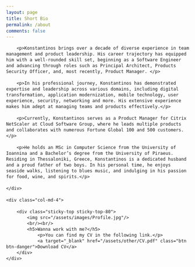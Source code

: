 ```yaml
---
layout: page
title: Short Bio
permalink: /about
comments: false
---
```


<div class="row justify-content-between">
    <div class="col-md-8 pr-5">

        <p>Konstantinos brings over a decade of diverse experience in team management and product leadership. His career trajectory has equipped him with a well-rounded skill set, beginning as a Software Engineer and advancing through roles such as Principal Architect, Products Security Officer, and, most recently, Product Manager. </p>
        
        <p>In his professional journey, Konstantinos has demonstrated expertise and leadership across various domains, including digital transformation, application modernization, mobile technology, user experience, security, networking and more. His extensive experience makes him adept at managing teams and products effectively.</p>
        
        <p>Currently, Konstantinos serves as a Product Manager for Citrix NetScaler at Cloud Software Group, where he leads multiple products and collaborates with numerous Fortune Global 100 and 500 customers. </p>
        
        <p>He holds an MSc in Computer Science from the University of Ioannina and a Bachelor’s degree from the University of Piraeus. Residing in Thessaloniki, Greece, Konstantinos is a dedicated husband and a proud father of two boys. In his personal time, he enjoys seaside walks, listening to blues music, and indulging in his passion for food, wine, and spirits.</p>

    </div>

    <div class="col-md-4">

        <div class="sticky-top sticky-top-80">
            <img src="/assets/images/Profile.jpg"/>
            <br/><br/>
            <h5>Wanna work with me?</h5> 
                <p>You can find my CV in the following link.</p> 
                <a target="_blank" href="/assets/other/CV.pdf" class="btn btn-danger">Download CV</a>
        </div>
    </div>
</div>
